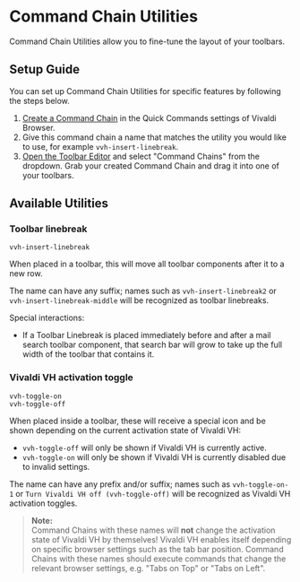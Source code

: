 # Command Chain Utilities

Command Chain Utilities allow you to fine-tune the layout of your toolbars.

## Setup Guide

You can set up Command Chain Utilities for specific features by following the steps below.

1. [Create a Command Chain](https://help.vivaldi.com/desktop/shortcuts/command-chains/#Create_a_Command_Chain) in the Quick Commands settings of Vivaldi Browser.
2. Give this command chain a name that matches the utility you would like to use, for example `vvh-insert-linebreak`.
3. [Open the Toolbar Editor](https://help.vivaldi.com/desktop/appearance-customization/edit-toolbars/#Customize_toolbars) and select "Command Chains" from the dropdown. Grab your created Command Chain and drag it into one of your toolbars.

## Available Utilities

### Toolbar linebreak

`vvh-insert-linebreak`

When placed in a toolbar, this will move all toolbar components after it to a new row.

The name can have any suffix; names such as `vvh-insert-linebreak2` or `vvh-insert-linebreak-middle` will be recognized as toolbar linebreaks.

Special interactions:

- If a Toolbar Linebreak is placed immediately before and after a mail search toolbar component, that search bar will grow to take up the full width of the toolbar that contains it.

### Vivaldi VH activation toggle

`vvh-toggle-on` \
`vvh-toggle-off`

When placed inside a toolbar, these will receive a special icon and be shown depending on the current activation state of Vivaldi VH:

- `vvh-toggle-off` will only be shown if Vivaldi VH is currently active.
- `vvh-toggle-on` will only be shown if Vivaldi VH is currently disabled due to invalid settings.

The name can have any prefix and/or suffix; names such as `vvh-toggle-on-1` or `Turn Vivaldi VH off (vvh-toggle-off)` will be recognized as Vivaldi VH activation toggles.

> **Note:** \
> Command Chains with these names will **not** change the activation state of Vivaldi VH by themselves! Vivaldi VH enables itself depending on specific browser settings such as the tab bar position. Command Chains with these names should execute commands that change the relevant browser settings, e.g. "Tabs on Top" or "Tabs on Left".
